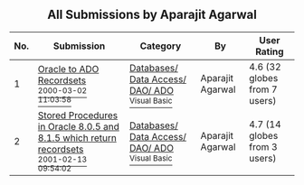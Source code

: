 ﻿<div align="center">

## All Submissions by Aparajit Agarwal

</div>

No.  | Submission | Category | By   | User Rating
---- | ---------- | -------- | ---- | -----------
1 | [Oracle to ADO Recordsets<br /><sup>2000-03-02 11:03:58</sup>](https://github.com/Planet-Source-Code/aparajit-agarwal-oracle-to-ado-recordsets__1-6364) | [Databases/ Data Access/ DAO/ ADO<br /><sup>Visual Basic</sup>](../ByCategory/databases-data-access-dao-ado__1-6.md) | Aparajit Agarwal | 4.6 (32 globes from 7 users)
2 | [Stored Procedures in Oracle 8\.0\.5 and 8\.1\.5 which return recordsets<br /><sup>2001-02-13 09:54:02</sup>](https://github.com/Planet-Source-Code/aparajit-agarwal-stored-procedures-in-oracle-8-0-5-and-8-1-5-which-return-recordsets__1-20972) | [Databases/ Data Access/ DAO/ ADO<br /><sup>Visual Basic</sup>](../ByCategory/databases-data-access-dao-ado__1-6.md) | Aparajit Agarwal | 4.7 (14 globes from 3 users)
